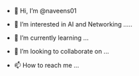 - 👋 Hi, I’m @naveens01


- 👀 I’m interested in AI and Networking .....
- 🌱 I’m currently learning ...
- 💞️ I’m looking to collaborate on ...
- 📫 How to reach me ...

<!---
naveens01/naveens01 is a ✨ special ✨ repository because its `README.md` (this file) appears on your GitHub profile.
You can click the Preview link to take a look at your changes.
--->
